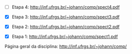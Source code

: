 - [ ] Etapa 4: http://inf.ufrgs.br/~johann/comp/spect4.pdf
- [x] Etapa 3: http://inf.ufrgs.br/~johann/comp/spect3.pdf
- [x] Etapa 2: http://inf.ufrgs.br/~johann/comp/spect2.pdf
- [x] Etapa 1: http://inf.ufrgs.br/~johann/comp/spect1.pdf



Página geral da disciplina: http://inf.ufrgs.br/~johann/comp/